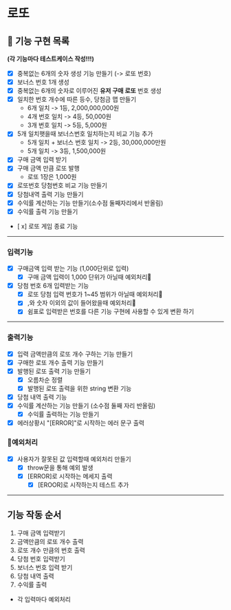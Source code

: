 # 로또

## 🚀 기능 구현 목록

**(각 기능마다 테스트케이스 작성!!!)**

- [x] 중복없는 6개의 숫자 생성 기능 만들기 (-> 로또 번호)
- [x] 보너스 번호 1개 생성
- [x] 중복없는 6개의 숫자로 이루어진 **유저 구매 로또** 번호 생성
- [x] 일치한 번호 개수에 따른 등수, 당첨금 맵 만들기
  - 6개 일치 -> 1등, 2,000,000,000원
  - 4개 번호 일치 -> 4등, 50,000원
  - 3개 번호 일치 -> 5등, 5,000원
- [x] 5개 일치햇을때 보너스번호 일치하는지 비교 기능 추가
  - 5개 일치 + 보너스 번호 일치 -> 2등, 30,000,000만원
  - 5개 일치 -> 3등, 1,500,000원
- [x] 구매 금액 입력 받기
- [x] 구매 금액 만큼 로또 발행
  - 로또 1장은 1,000원
- [x] 로또번호 당첨번호 비교 기능 만들기
- [x] 당첨내역 출력 기능 만들기
- [x] 수익률 계산하는 기능 만들기(소수점 둘째자리에서 반올림)
- [x] 수익률 출력 기능 만들기
- [ x] 로또 게임 종료 기능

---

### 입력기능

- [x] 구매금액 입력 받는 기능 (1,000단위로 입력)
  - [x] 구매 금액 입력이 1,000 단위가 아닐때 예외처리🚨
- [x] 당첨 번호 6개 입력받는 기능
  - [x] 로또 당첨 입력 번호가 1~45 범위가 아닐때 예외처리🚨
  - [x] ,와 숫자 이외의 값이 들어왔을때 예외처리🚨
  - [x] 쉼표로 입력받은 번호를 다른 기능 구현에 사용할 수 있게 변환 하기

---

### 출력기능

- [x] 입력 금액만큼의 로또 개수 구하는 기능 만들기
- [x] 구매한 로또 개수 출력 기능 만들기
- [x] 발행된 로또 출력 기능 만들기
  - [x] 오름차순 정렬
  - [x] 발행된 로또 출력을 위한 string 변환 기능
- [x] 당첨 내역 출력 기능
- [x] 수익률 계산하는 기능 만들기 (소수점 둘째 자리 반올림)
  - [x] 수익률 출력하는 기능 만들기
- [x] 에러상황시 "[ERROR]"로 시작하는 에러 문구 출력

### 🚨예외처리

- [x] 사용자가 잘못된 값 입력할때 예외처리 만들기
  - [x] throw문을 통해 예외 발생
  - [x] [ERROR]로 시작하는 메세지 출력
    - [x] [EROOR]로 시작하는지 테스트 추가

---

## 기능 작동 순서

1. 구매 금액 입력받기
2. 금액만큼의 로또 개수 출력
3. 로또 개수 만큼의 번호 출력
4. 당첨 번호 입력받기
5. 보너스 번호 입력 받기
6. 당첨 내역 출력
7. 수익률 출력

- 각 입력마다 예외처리
